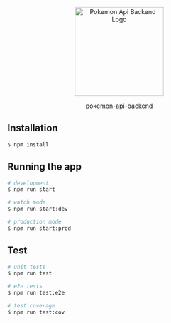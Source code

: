 <p align="center">
  <img src="https://w7.pngwing.com/pngs/179/816/png-transparent-poke-ball-thumbnail.png" width="200" alt="Pokemon Api Backend Logo" /></a>
</p>

  <p align="center">pokemon-api-backend</p>

## Installation

```bash
$ npm install
```

## Running the app

```bash
# development
$ npm run start

# watch mode
$ npm run start:dev

# production mode
$ npm run start:prod
```

## Test

```bash
# unit tests
$ npm run test

# e2e tests
$ npm run test:e2e

# test coverage
$ npm run test:cov
```
